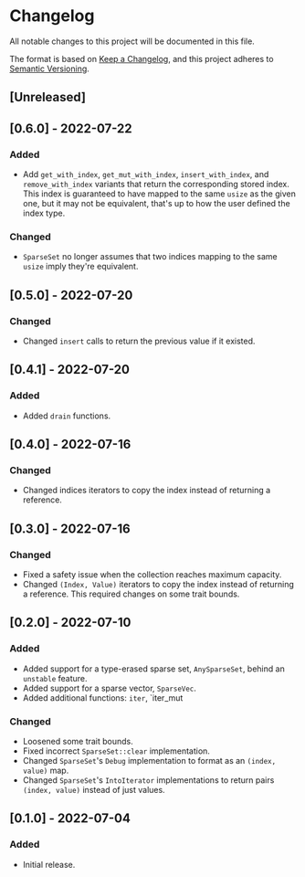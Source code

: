 # Changelog

All notable changes to this project will be documented in this file.

The format is based on [Keep a Changelog](https://keepachangelog.com/en/1.1.0/), and this project adheres to
[Semantic Versioning](https://semver.org/spec/v2.0.0.html).

## [Unreleased]

## [0.6.0] - 2022-07-22

### Added

- Add `get_with_index`, `get_mut_with_index`, `insert_with_index`, and `remove_with_index` variants that return the
  corresponding stored index. This index is guaranteed to have mapped to the same `usize` as the given one, but it may
  not be equivalent, that's up to how the user defined the index type.

### Changed

- `SparseSet` no longer assumes that two indices mapping to the same `usize` imply they're equivalent.

## [0.5.0] - 2022-07-20

### Changed

- Changed `insert` calls to return the previous value if it existed.

## [0.4.1] - 2022-07-20

### Added

- Added `drain` functions.

## [0.4.0] - 2022-07-16

### Changed

- Changed indices iterators to copy the index instead of returning a reference.

## [0.3.0] - 2022-07-16

### Changed

- Fixed a safety issue when the collection reaches maximum capacity.
- Changed `(Index, Value)` iterators to copy the index instead of returning a reference. This required changes on some
  trait bounds.

## [0.2.0] - 2022-07-10

### Added

- Added support for a type-erased sparse set, `AnySparseSet`, behind an `unstable` feature.
- Added support for a sparse vector, `SparseVec`.
- Added additional functions: `iter`, `iter_mut

### Changed

- Loosened some trait bounds.
- Fixed incorrect `SparseSet::clear` implementation.
- Changed `SparseSet`'s `Debug` implementation to format as an `(index, value)` map.
- Changed `SparseSet`'s `IntoIterator` implementations to return pairs `(index, value)` instead of just values.

## [0.1.0] - 2022-07-04

### Added

- Initial release.
